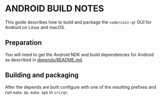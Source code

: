 ANDROID BUILD NOTES
======================

This guide describes how to build and package the `vadercoin-qt` GUI for Android on Linux and macOS.

## Preparation

You will need to get the Android NDK and build dependencies for Android as described in [depends/README.md](../depends/README.md).

## Building and packaging

After the depends are built configure with one of the resulting prefixes and run `make && make apk` in `src/qt`.